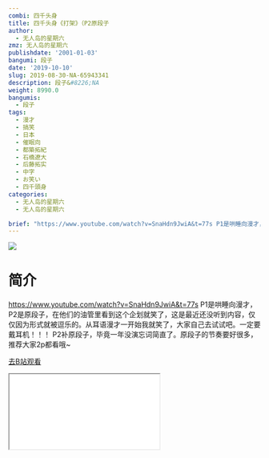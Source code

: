 ```yaml
---
combi: 四千头身
title: 四千头身《打架》（P2原段子
author:
  - 无人岛的星期六
zmz: 无人岛的星期六
publishdate: '2001-01-03'
bangumi: 段子
date: '2019-10-10'
slug: 2019-08-30-NA-65943341
description: 段子&#8226;NA
weight: 8990.0
bangumis:
  - 段子
tags:
  - 漫才
  - 搞笑
  - 日本
  - 催眠向
  - 都築拓紀
  - 石橋遼大
  - 后藤拓实
  - 中字
  - お笑い
  - 四千頭身
categories:
  - 无人岛的星期六
  - 无人岛的星期六

brief: "https://www.youtube.com/watch?v=SnaHdn9JwiA&t=77s P1是哄睡向漫才，P2是原段子，在他们的油管里看到这个企划就笑了，这是最近还没听到内容，仅仅因为形式就被逗乐的。从耳语漫才一开始我就笑了，大家自己去试试吧。一定要戴耳机！！！ P2补原段子，毕竟一年没演忘词简直了。原段子的节奏要好很多，推荐大家2p都看哦~"
---
```

![](https://raw.githubusercontent.com/tcgriffith/owaraisite/master/static/tmpimg/f259494e5390f51f059beeb7ff2837bab45ad7e3.jpg.480.jpg)
# 简介  
https://www.youtube.com/watch?v=SnaHdn9JwiA&t=77s
P1是哄睡向漫才，P2是原段子，在他们的油管里看到这个企划就笑了，这是最近还没听到内容，仅仅因为形式就被逗乐的。从耳语漫才一开始我就笑了，大家自己去试试吧。一定要戴耳机！！！
P2补原段子，毕竟一年没演忘词简直了。原段子的节奏要好很多，推荐大家2p都看哦~  

[去B站观看](https://www.bilibili.com/video/av65943341/)
<div class ="resp-container"><iframe class="testiframe" src="//player.bilibili.com/player.html?aid=65943341"", scrolling="no", allowfullscreen="true" > </iframe></div> 
